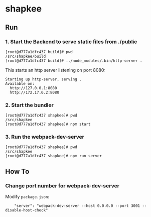 # shapkee

##  Run

### 1. Start the Backend to serve static files from ./public
```
[root@d777a1dfc437 build]# pwd
/src/shapkee/build
[root@d777a1dfc437 build]# ../node_modules/.bin/http-server .
```
This starts an http server listening on port 8080:
```
Starting up http-server, serving .
Available on:
  http://127.0.0.1:8080
  http://172.17.0.2:8080
```

### 2. Start the bundler
```
[root@d777a1dfc437 shapkee]# pwd
/src/shapkee
[root@d777a1dfc437 shapkee]# npm start
```

### 3. Run the webpack-dev-server
```
[root@d777a1dfc437 shapkee]# pwd
/src/shapkee
[root@d777a1dfc437 shapkee]# npm run server
```



## How To

### Change port number for webpack-dev-server

Modify `package.json`:
```
    "server": "webpack-dev-server --host 0.0.0.0 --port 3001 --disable-host-check"
```
